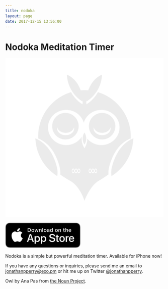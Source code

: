 ```yaml
---
title: nodoka
layout: page
date: 2017-12-15 13:56:00
---
```


# Nodoka Meditation Timer

![Owl Logo](/images/owl_image_closed_light@2x.png)

[![Download on the App Store](/images/download_on_the_app_store.svg)](https://itunes.apple.com/us/app/nodoka-meditation-timer/id1320621736?ls=1&mt=8)

Nodoka is a simple but powerful meditation timer. Available for iPhone now!

If you have any questions or inquiries, please send me an email to [jonathanpperry@exo.pm](mailto:jonathanpperry@exo.pm) or hit me up on Twitter [@jonathanpperry](https://twitter.com/jonathanpperry).

Owl by Ana Pas from [the Noun Project](https://thenounproject.com/term/owl/12773/).